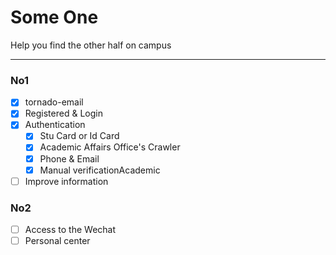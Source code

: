 # Some One

Help you find the other half on campus

---
### No1

- [x] tornado-email
- [x] Registered & Login
- [x] Authentication
  - [x] Stu Card or Id Card
  - [x] Academic Affairs Office's Crawler
  - [x] Phone & Email
  - [x] Manual verificationAcademic
- [ ] Improve information

### No2
- [ ] Access to the Wechat
- [ ] Personal center